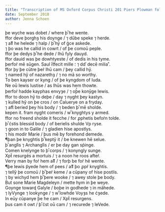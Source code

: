 ```yaml
---
title: "Transcription of MS Oxford Corpus Christi 201 Piers Plowman folio 83v"
date: September 2018
author: Jenna Schoen
---
```


þe wyche was dobet / where þͭ he wente.  
ffor deve þorghȝ his doynge / ⁊ dūbe speke ⁊ herde.  
⁊ aỻ he helede ⁊ halp / þͭ hȳ of g̃ce askede.  
⁊ þo was he callid in cowrt / of þe comoū peple.  
ffor þe dedys þͭ he dede / Ihū fyly dauyd.  
ffor dauid was þe dowhtyeste / of dedis in his tyme.  
þerfor̉ mē sūgen. Saul īt̉fecit mille ؛ ⁊ ddʾ decē milia˚.  
ffor þy þe cūtre þer̉ Ihū cam / þey callid hȳ.  
⁊ named hȳ of nazarethȝ / ⁊ no mā so worthy.  
To ben kayser or kyng / of þe kyngdom of Iuda.  
Ne ou̔ Iewis Iustise / as Ihūs was hem thowte.  
þerfor̉ hadde kayphas envyȝe / ⁊ oþ̔e konȳge Iewis.  
ffor to doon hȳ to deþe / day ⁊ nyght þey kastyn.  
⁊ kulled hȳ on þe cros / on Caluerye on a fryday.  
⁊ aft̉ beried þey his body / ⁊ beden þͭ mē sholde.  
kepen it. fram nyght comeris / wͭ knyghtys y armed.  
ffor no freend sholde it fecche / for ꝓphetis befor̉n tolde.  
þͭ c̉stis blessid body / of berielis shulde Vp ryse.  
⁊ goon in to Galile / ⁊ gladien hise apostlys.  
⁊ his modir Marie / þus mē by forehond demede.  
¶þan þe knyghtis þͭ keptȳ it / be knewen hē selue.  
þͭ angꝉis ⁊ Archangꝉis / er þe day gan sp̉inge.  
Comen knelynge to þͭ corps / ⁊ konyngly sunge.  
Xpt̄ resurgēs a mortuis / ⁊ a noon he roos after̉.  
Verry man by for̉ hem aỻ / ⁊ forþ be for̉ hē wente.  
¶þe Iewis p̈yede hem of pees / aỻ þo ꝓpr̉ knyghtis.  
⁊ tellȳ þe comoū / þͭ þer̉ keme / a cūpany of hise postlis.  
⁊ by wichyd hem þͭ þere wooke / ⁊ awey stole þe body.  
But sone Marie Magdeleyn / mette hym in þe weye.  
Goynge towarɖ Galyle / boþe in godhede ⁊ in māhede.  
⁊ lyVynge ⁊ lookynge / ⁊ wͭ lowhde Voyȝs he c̉ȝede.  
In eu̔y cūpanye þ̔e he cam / Xpt̄ resurgens.  
þus cam it owt / þͭ c̉st  ou̔ cam / ⁊ recurede ⁊ leVede.  
